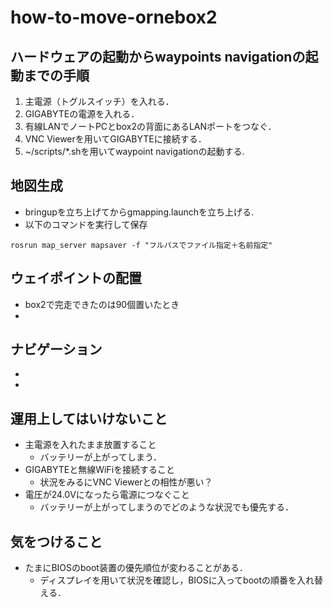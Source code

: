 # how-to-move-ornebox2
## ハードウェアの起動からwaypoints navigationの起動までの手順
1. 主電源（トグルスイッチ）を入れる．
2. GIGABYTEの電源を入れる．
3. 有線LANでノートPCとbox2の背面にあるLANポートをつなぐ．
4. VNC Viewerを用いてGIGABYTEに接続する．
5. ~/scripts/*.shを用いてwaypoint navigationの起動する.

## 地図生成
* bringupを立ち上げてからgmapping.launchを立ち上げる.
* 以下のコマンドを実行して保存
```
rosrun map_server mapsaver -f "フルパスでファイル指定＋名前指定"
```

## ウェイポイントの配置
* box2で完走できたのは90個置いたとき
* 

## ナビゲーション
* 
* 
## 運用上してはいけないこと
* 主電源を入れたまま放置すること
  * バッテリーが上がってしまう．
* GIGABYTEと無線WiFiを接続すること
  * 状況をみるにVNC Viewerとの相性が悪い？
* 電圧が24.0Vになったら電源につなぐこと
  * バッテリーが上がってしまうのでどのような状況でも優先する．

## 気をつけること
* たまにBIOSのboot装置の優先順位が変わることがある．
  * ディスプレイを用いて状況を確認し，BIOSに入ってbootの順番を入れ替える．

